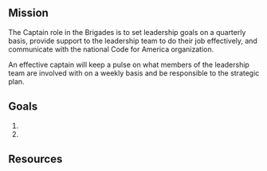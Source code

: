 Mission
-------
The Captain role in the Brigades is to set leadership goals on a quarterly
basis, provide support to the leadership team to do their job effectively, and
communicate with the national Code for America organization.

An effective captain will keep a pulse on what members of the leadership team
are involved with on a weekly basis and be responsible to the strategic plan.

Goals
-----

1. 
2. 

Resources
---------